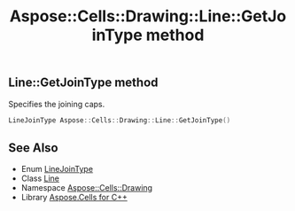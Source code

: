 ﻿---
title: Aspose::Cells::Drawing::Line::GetJoinType method
linktitle: GetJoinType
second_title: Aspose.Cells for C++ API Reference
description: 'Aspose::Cells::Drawing::Line::GetJoinType method. Specifies the joining caps in C++.'
type: docs
weight: 1200
url: /cpp/aspose.cells.drawing/line/getjointype/
---
## Line::GetJoinType method


Specifies the joining caps.

```cpp
LineJoinType Aspose::Cells::Drawing::Line::GetJoinType()
```

## See Also

* Enum [LineJoinType](../../linejointype/)
* Class [Line](../)
* Namespace [Aspose::Cells::Drawing](../../)
* Library [Aspose.Cells for C++](../../../)
